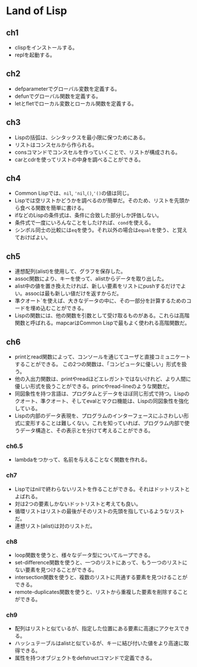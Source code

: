# Land of Lisp

## ch1

- clispをインストールする。
- replを起動する。

## ch2

- defparameterでグローバル変数を定義する。
- defunでグローバル関数を定義する。
- letとfletでローカル変数とローカル関数を定義する。

## ch3

- Lispの括弧は、シンタックスを最小限に保つためにある。
- リストはコンスセルから作られる。
- consコマンドでコンスセルを作っていくことで、リストが構成される。
- carとcdrを使ってリストの中身を調べることができる。

## ch4

- Common Lispでは、`nil`, `'nil`,`()`,`'()`の値は同じ。
- Lispでは空リストかどうかを調べるのが簡単だ。そのため、リストを先頭から食べる関数を簡単に書ける。
- ifなどのLispの条件式は、条件に合致した部分しか評価しない。
- 条件式で一度にいろんなことをしたければ、`cond`を使える。
- シンボル同士の比較には`eq`を使う。それ以外の場合は`equal`を使う、と覚えておけばよい。

## ch5

- 連想配列(alist)を使用して、グラフを保存した。
- assoc関数により、キーを使って、alistからデータを取り出した。
- alist中の値を置き換えたければ、新しい要素をリストにpushするだけでよい。assocは最も新しい値だけを返すからだ。
- 準クオート`を使えば、大きなデータの中に、その一部分を計算するためのコードを埋め込むことができる。
- Lispの関数には、他の関数を引数として受け取るものがある。これらは高階関数と呼ばれる。mapcarはCommon Lispで最もよく使われる高階関数だ。

## ch6

- printとread関数によって、コンソールを通じてユーザと直接コミュニケートすることができる。
この2つの関数は、「コンピュータに優しい」形式を扱う。
- 他の入出力関数は、printやreadほどエレガントではないけれど、より人間に優しい形式を扱うことができる。princやread-lineのような関数だ。
- 同図象性を持つ言語は、プログタムとデータをほぼ同じ形式で持つ。Lispのクオート、準クオート、そしてevalとマクロ機能は、Lispの同図象性を強化している。
- Lispの内部のデータ表現を、プログラムのインターフェースにふさわしい形式に変形することは難しくない。これを知っていれば、プログラム内部で使うデータ構造と、その表示とを分けて考えることができる。

### ch6.5

- lambdaをつかって、名前を与えることなく関数を作れる。

### ch7

- Lispではnilで終わらないリストを作ることができる。それはドットリストとよばれる。
- 対は2つの要素しかないドットリストと考えても良い。
- 循環リストはリストの最後がそのリストの先頭を指しているようなリストだ。
- 連想リスト(alist)は対のリストだ。

### ch8

- loop関数を使うと、様々なデータ型についてループできる。
- set-difference関数を使うと、一つのリストにあって、もう一つのリストにない要素を見つけることができる。
- intersection関数を使うと、複数のリストに共通する要素を見つけることができる。
- remote-duplicates関数を使うと、リストから重複した要素を削除することができる。

### ch9

- 配列はリストと似ているが、指定した位置にある要素に高速にアクセスできる。
- ハッシュテーブルはalistと似ているが、キーに結び付いた値をより高速に取得できる。
- 属性を持つオブジェクトをdefstructコマンドで定義できる。